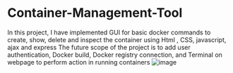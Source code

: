 # Container-Management-Tool
In this project, I have implemented GUI for basic docker commands to create, show, delete and inspect the container using Html , CSS, javascript, ajax and express
The future scope of the project is to add user authentication, Docker build, Docker registry connection, and Terminal on webpage to perform action in running containers
![image](https://github.com/ShreyasKali01/Container-Management-Tool/assets/90476042/fb5598eb-5dab-48e3-88e9-420c3e62c849)
